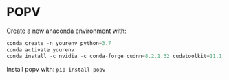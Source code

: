 # POPV

Create a new anaconda environment with:
```python
conda create -n yourenv python=3.7
conda activate yourenv
conda install -c nvidia -c conda-forge cudnn=8.2.1.32 cudatoolkit=11.1
```
Install popv with:
`pip install popv`
